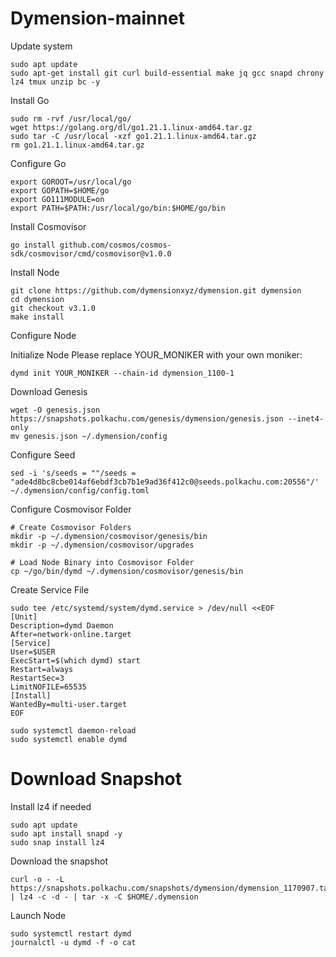 # Dymension-mainnet

Update system

    sudo apt update
    sudo apt-get install git curl build-essential make jq gcc snapd chrony lz4 tmux unzip bc -y

Install Go

    sudo rm -rvf /usr/local/go/
    wget https://golang.org/dl/go1.21.1.linux-amd64.tar.gz
    sudo tar -C /usr/local -xzf go1.21.1.linux-amd64.tar.gz
    rm go1.21.1.linux-amd64.tar.gz

Configure Go

    export GOROOT=/usr/local/go
    export GOPATH=$HOME/go
    export GO111MODULE=on
    export PATH=$PATH:/usr/local/go/bin:$HOME/go/bin

Install Cosmovisor

    go install github.com/cosmos/cosmos-sdk/cosmovisor/cmd/cosmovisor@v1.0.0

Install Node

    git clone https://github.com/dymensionxyz/dymension.git dymension
    cd dymension
    git checkout v3.1.0
    make install

Configure Node

Initialize Node
Please replace YOUR_MONIKER with your own moniker:

    dymd init YOUR_MONIKER --chain-id dymension_1100-1

Download Genesis

    wget -O genesis.json https://snapshots.polkachu.com/genesis/dymension/genesis.json --inet4-only
    mv genesis.json ~/.dymension/config

Configure Seed

    sed -i 's/seeds = ""/seeds = "ade4d8bc8cbe014af6ebdf3cb7b1e9ad36f412c0@seeds.polkachu.com:20556"/' ~/.dymension/config/config.toml

Configure Cosmovisor Folder

    # Create Cosmovisor Folders
    mkdir -p ~/.dymension/cosmovisor/genesis/bin
    mkdir -p ~/.dymension/cosmovisor/upgrades

    # Load Node Binary into Cosmovisor Folder
    cp ~/go/bin/dymd ~/.dymension/cosmovisor/genesis/bin

Create Service File

    sudo tee /etc/systemd/system/dymd.service > /dev/null <<EOF
    [Unit]
    Description=dymd Daemon
    After=network-online.target
    [Service]
    User=$USER
    ExecStart=$(which dymd) start
    Restart=always
    RestartSec=3
    LimitNOFILE=65535
    [Install]
    WantedBy=multi-user.target
    EOF
    
    sudo systemctl daemon-reload
    sudo systemctl enable dymd

# Download Snapshot

Install lz4 if needed

    sudo apt update
    sudo apt install snapd -y
    sudo snap install lz4

Download the snapshot

    curl -o - -L https://snapshots.polkachu.com/snapshots/dymension/dymension_1170907.tar.lz4 | lz4 -c -d - | tar -x -C $HOME/.dymension

Launch Node

    sudo systemctl restart dymd
    journalctl -u dymd -f -o cat
